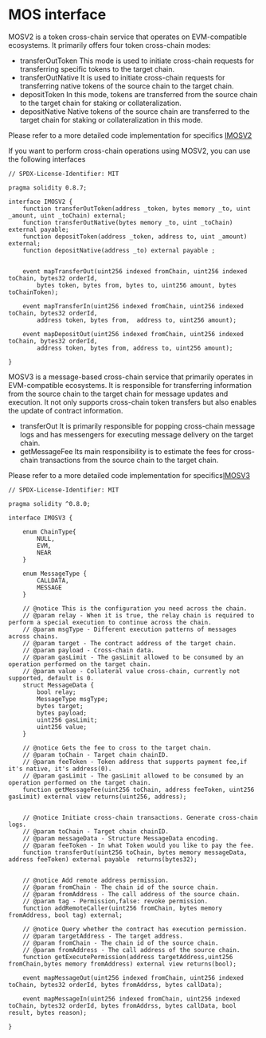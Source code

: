 # MOS interface

MOSV2 is a token cross-chain service that operates on EVM-compatible ecosystems. It primarily offers four token cross-chain modes:
- transferOutToken This mode is used to initiate cross-chain requests for transferring specific tokens to the target chain.
- transferOutNative It is used to initiate cross-chain requests for transferring native tokens of the source chain to the target chain.
- depositToken In this mode, tokens are transferred from the source chain to the target chain for staking or collateralization.
- depositNative Native tokens of the source chain are transferred to the target chain for staking or collateralization in this mode.

Please refer to a more detailed code implementation for specifics [IMOSV2](https://github.com/mapprotocol/map-contracts/blob/main/mos/evmv2/contracts/interface/IMOSV2.sol)

If you want to perform cross-chain operations using MOSV2, you can use the following interfaces

```
// SPDX-License-Identifier: MIT

pragma solidity 0.8.7;

interface IMOSV2 {
    function transferOutToken(address _token, bytes memory _to, uint _amount, uint _toChain) external;
    function transferOutNative(bytes memory _to, uint _toChain) external payable;
    function depositToken(address _token, address to, uint _amount) external;
    function depositNative(address _to) external payable ;


    event mapTransferOut(uint256 indexed fromChain, uint256 indexed toChain, bytes32 orderId,
        bytes token, bytes from, bytes to, uint256 amount, bytes toChainToken);

    event mapTransferIn(uint256 indexed fromChain, uint256 indexed toChain, bytes32 orderId,
        address token, bytes from,  address to, uint256 amount);

    event mapDepositOut(uint256 indexed fromChain, uint256 indexed toChain, bytes32 orderId,
        address token, bytes from, address to, uint256 amount);

}
```

MOSV3 is a message-based cross-chain service that primarily operates in EVM-compatible ecosystems. It is responsible for transferring information from the source chain to the target chain for message updates and execution. It not only supports cross-chain token transfers but also enables the update of contract information.
- transferOut It is primarily responsible for popping cross-chain message logs and has messengers for executing message delivery on the target chain.
- getMessageFee Its main responsibility is to estimate the fees for cross-chain transactions from the source chain to the target chain.

Please refer to a more detailed code implementation for specifics[IMOSV3](https://github.com/mapprotocol/mapo-service-contracts/blob/main/evm/contracts/interface/IMOSV3.sol)
```
// SPDX-License-Identifier: MIT

pragma solidity ^0.8.0;

interface IMOSV3 {

    enum ChainType{
        NULL,
        EVM,
        NEAR
    }

    enum MessageType {
        CALLDATA,
        MESSAGE
    }

    // @notice This is the configuration you need across the chain.
    // @param relay - When it is true, the relay chain is required to perform a special execution to continue across the chain.
    // @param msgType - Different execution patterns of messages across chains.
    // @param target - The contract address of the target chain.
    // @param payload - Cross-chain data.
    // @param gasLimit - The gasLimit allowed to be consumed by an operation performed on the target chain.
    // @param value - Collateral value cross-chain, currently not supported, default is 0.
    struct MessageData {
        bool relay;
        MessageType msgType;
        bytes target;
        bytes payload;
        uint256 gasLimit;
        uint256 value;
    }

    // @notice Gets the fee to cross to the target chain.
    // @param toChain - Target chain chainID.
    // @param feeToken - Token address that supports payment fee,if it's native, it's address(0).
    // @param gasLimit - The gasLimit allowed to be consumed by an operation performed on the target chain.
    function getMessageFee(uint256 toChain, address feeToken, uint256 gasLimit) external view returns(uint256, address);


    // @notice Initiate cross-chain transactions. Generate cross-chain logs.
    // @param toChain - Target chain chainID.
    // @param messageData - Structure MessageData encoding.
    // @param feeToken - In what Token would you like to pay the fee.
    function transferOut(uint256 toChain, bytes memory messageData, address feeToken) external payable  returns(bytes32);


    // @notice Add remote address permission.
    // @param fromChain - The chain id of the source chain.
    // @param fromAddress - The call address of the source chain.
    // @param tag - Permission,false: revoke permission.
    function addRemoteCaller(uint256 fromChain, bytes memory fromAddress, bool tag) external;

    // @notice Query whether the contract has execution permission.
    // @param targetAddress - The target address.
    // @param fromChain - The chain id of the source chain.
    // @param fromAddress - The call address of the source chain.
    function getExecutePermission(address targetAddress,uint256 fromChain,bytes memory fromAddress) external view returns(bool);

    event mapMessageOut(uint256 indexed fromChain, uint256 indexed toChain, bytes32 orderId, bytes fromAddrss, bytes callData);

    event mapMessageIn(uint256 indexed fromChain, uint256 indexed toChain, bytes32 orderId, bytes fromAddrss, bytes callData, bool result, bytes reason);

}
```